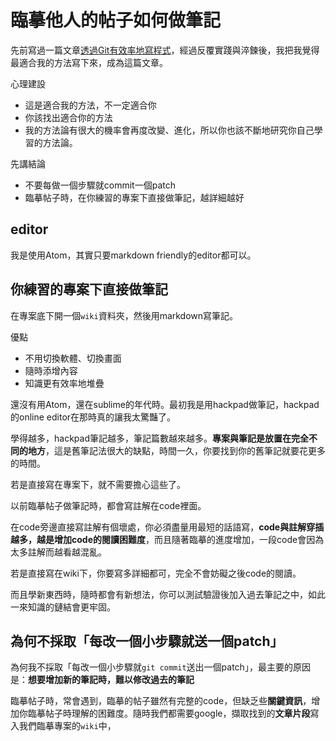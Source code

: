 # 臨摹他人的帖子如何做筆記

先前寫過一篇文章[透過Git有效率地寫程式](./透過Git有效率地練功.md)，經過反覆實踐與淬鍊後，我把我覺得最適合我的方法寫下來，成為這篇文章。

心理建設
- 這是適合我的方法，不一定適合你
- 你該找出適合你的方法
- 我的方法論有很大的機率會再度改變、進化，所以你也該不斷地研究你自己學習的方法論。

先講結論
- 不要每做一個步驟就commit一個patch
- 臨摹帖子時，在你練習的專案下直接做筆記，越詳細越好

## editor

我是使用Atom，其實只要markdown friendly的editor都可以。

## 你練習的專案下直接做筆記

在專案底下開一個`wiki`資料夾，然後用markdown寫筆記。

優點
- 不用切換軟體、切換畫面
- 隨時添增內容
- 知識更有效率地堆疊

還沒有用Atom，還在sublime的年代時。最初我是用hackpad做筆記，hackpad的online editor在那時真的讓我太驚豔了。

學得越多，hackpad筆記越多，筆記篇數越來越多。**專案與筆記是放置在完全不同的地方**，這是舊筆記法很大的缺點，時間一久，你要找到你的舊筆記就要花更多的時間。

若是直接寫在專案下，就不需要擔心這些了。

以前臨摹帖子做筆記時，都會寫註解在code裡面。

在code旁邊直接寫註解有個壞處，你必須盡量用最短的話語寫，**code與註解穿插越多，越是增加code的閱讀困難度**，而且隨著臨摹的進度增加，一段code會因為太多註解而越看越混亂。

若是直接寫在wiki下，你要寫多詳細都可，完全不會妨礙之後code的閱讀。

而且學新東西時，隨時都會有新想法，你可以測試驗證後加入過去筆記之中，如此一來知識的鏈結會更牢固。

## 為何不採取「每改一個小步驟就送一個patch」

為何我不採取「每改一個小步驟就`git commit`送出一個patch」，最主要的原因是：**想要增加新的筆記時，難以修改過去的筆記**

臨摹帖子時，常會遇到，臨摹的帖子雖然有完整的code，但缺乏些**關鍵資訊**，增加你臨摹帖子時理解的困難度。隨時我們都需要google，擷取找到的**文章片段**寫入我們臨摹專案的`wiki`中，
